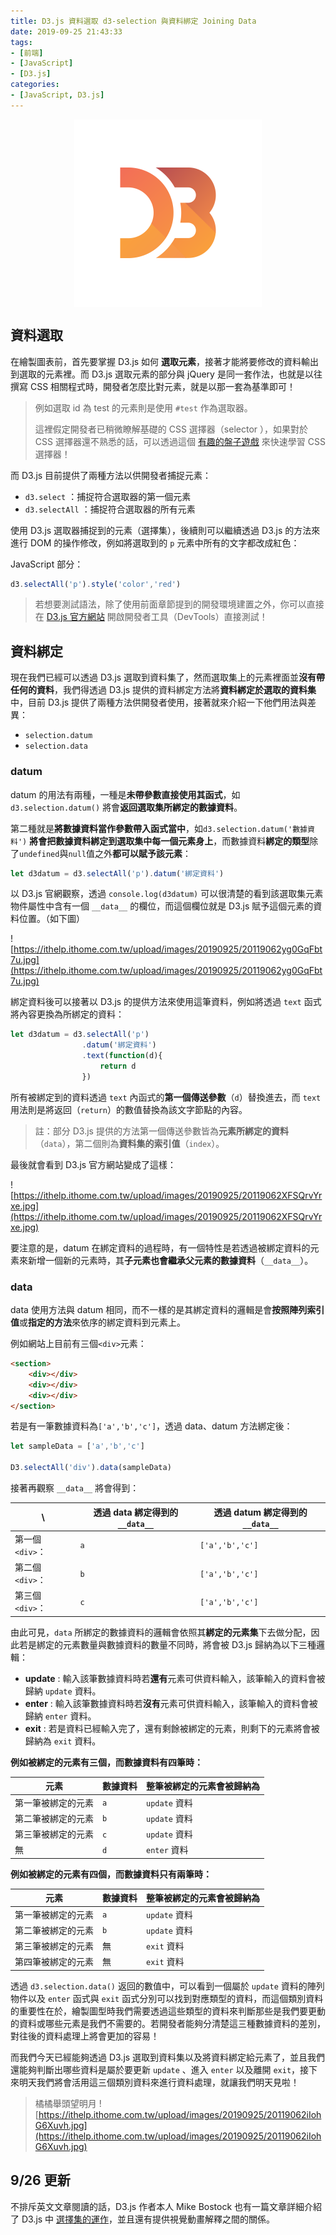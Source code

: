 ```yaml
---
title: D3.js 資料選取 d3-selection 與資料綁定 Joining Data
date: 2019-09-25 21:43:33
tags:
- [前端]
- [JavaScript]
- [D3.js]
categories: 
- [JavaScript, D3.js]
---
```


<div style="display:flex;justify-content:center;">
  <img style="object-fit:cover;" src='/images/d3js/d3.png' width='300px' height='300px' />
</div>

## 資料選取
在繪製圖表前，首先要掌握 D3.js 如何 **選取元素**，接著才能將要修改的資料輸出到選取的元素裡。而 D3.js 選取元素的部分與 jQuery 是同一套作法，也就是以往撰寫 CSS 相關程式時，開發者怎麼比對元素，就是以那一套為基準即可！

> 例如選取 id 為 test 的元素則是使用 `#test` 作為選取器。
> 
> 這裡假定開發者已稍微瞭解基礎的 CSS 選擇器（selector ），如果對於 CSS 選擇器還不熟悉的話，可以透過這個 [有趣的盤子遊戲](https://flukeout.github.io) 來快速學習 CSS 選擇器！

而 D3.js 目前提供了兩種方法以供開發者捕捉元素：

<!--more-->

- `d3.select` ：捕捉符合選取器的第一個元素
- `d3.selectAll` ：捕捉符合選取器的所有元素

使用 D3.js 選取器捕捉到的元素（選擇集），後續則可以繼續透過 D3.js 的方法來進行 DOM 的操作修改，例如將選取到的 `p` 元素中所有的文字都改成紅色：

JavaScript 部分：
```javascript
d3.selectAll('p').style('color','red')
```

> 若想要測試語法，除了使用前面章節提到的開發環境建置之外，你可以直接在 [D3.js 官方網站](https://d3js.org/) 開啟開發者工具（DevTools）直接測試！

## 資料綁定

現在我們已經可以透過 D3.js 選取到資料集了，然而選取集上的元素裡面並**沒有帶任何的資料**，我們得透過 D3.js 提供的資料綁定方法將**資料綁定於選取的資料集**中，目前 D3.js 提供了兩種方法供開發者使用，接著就來介紹一下他們用法與差異：

- `selection.datum`
- `selection.data`

### datum

datum 的用法有兩種，一種是**未帶參數直接使用其函式**，如`d3.selection.datum()` 將會**返回選取集所綁定的數據資料**。

第二種就是**將數據資料當作參數帶入函式當中**，如`d3.selection.datum('數據資料')` **將會把數據資料綁定到選取集中每一個元素身上**，而數據資料**綁定的類型**除了`undefined`與`null`值之外**都可以賦予該元素**：

```javascript
let d3datum = d3.selectAll('p').datum('綁定資料')
```

以 D3.js 官網觀察，透過 `console.log(d3datum)` 可以很清楚的看到該選取集元素物件屬性中含有一個 `__data__` 的欄位，而這個欄位就是 D3.js 賦予這個元素的資料位置。（如下圖）

![https://ithelp.ithome.com.tw/upload/images/20190925/20119062yg0GqFbt7u.jpg](https://ithelp.ithome.com.tw/upload/images/20190925/20119062yg0GqFbt7u.jpg)

綁定資料後可以接著以 D3.js 的提供方法來使用這筆資料，例如將透過 `text` 函式將內容更換為所綁定的資料：

```javascript
let d3datum = d3.selectAll('p')
                .datum('綁定資料')
                .text(function(d){
                    return d
                })
```

所有被綁定到的資料透過 `text` 內函式的**第一個傳送參數**（`d`）替換進去，而 `text` 用法則是將返回（`return`）的數值替換為該文字節點的內容。

> 註：部分 D3.js 提供的方法第一個傳送參數皆為**元素所綁定的資料**（`data`），第二個則為**資料集的索引值**（`index`）。

最後就會看到 D3.js 官方網站變成了這樣：

![https://ithelp.ithome.com.tw/upload/images/20190925/20119062XFSQrvYrxe.jpg](https://ithelp.ithome.com.tw/upload/images/20190925/20119062XFSQrvYrxe.jpg)

要注意的是，datum 在綁定資料的過程時，有一個特性是若透過被綁定資料的元素來新增一個新的元素時，其**子元素也會繼承父元素的數據資料**（`__data__`）。

### data

data 使用方法與 datum 相同，而不一樣的是其綁定資料的邏輯是會**按照陣列索引值**或**指定的方法**來依序的綁定資料到元素上。

例如網站上目前有三個`<div>`元素：

```html
<section>
    <div></div>
    <div></div>
    <div></div>
</section>
```

若是有一筆數據資料為`['a','b','c']`，透過 data、datum 方法綁定後：

```javascript
let sampleData = ['a','b','c']

D3.selectAll('div').data(sampleData)
```


接著再觀察 `__data__` 將會得到：

\              | 透過 data 綁定得到的`__data__` | 透過 datum 綁定得到的`__data__`
-------------- | ------------- | -------------
第一個 `<div>`：| `a`           |`['a','b','c']`
第二個 `<div>`：| `b`           |`['a','b','c']`
第三個 `<div>`：| `c`           |`['a','b','c']`

由此可見，`data` 所綁定的數據資料的邏輯會依照其**綁定的元素集**下去做分配，因此若是綁定的元素數量與數據資料的數量不同時，將會被 D3.js 歸納為以下三種邏輯：

- **update** : 輸入該筆數據資料時若**還有**元素可供資料輸入，該筆輸入的資料會被歸納 `update` 資料。
- **enter** : 輸入該筆數據資料時若**沒有**元素可供資料輸入，該筆輸入的資料會被歸納 `enter` 資料。
- **exit** : 若是資料已經輸入完了，還有剩餘被綁定的元素，則剩下的元素將會被歸納為 `exit` 資料。

**例如被綁定的元素有三個，而數據資料有四筆時：**

元素              | 數據資料 | 整筆被綁定的元素會被歸納為
--------------  | ------------- | -------------
第一筆被綁定的元素| `a`           |`update` 資料
第二筆被綁定的元素| `b`           |`update` 資料
第三筆被綁定的元素| `c`           |`update` 資料
無               | `d`           |`enter` 資料

**例如被綁定的元素有四個，而數據資料只有兩筆時：**

元素              | 數據資料 | 整筆被綁定的元素會被歸納為
--------------  | ------------- | -------------
第一筆被綁定的元素| `a`           |`update` 資料
第二筆被綁定的元素| `b`           |`update` 資料
第三筆被綁定的元素| 無            |`exit` 資料
第四筆被綁定的元素| 無            |`exit` 資料

透過 `d3.selection.data()` 返回的數值中，可以看到一個屬於 `update` 資料的陣列物件以及 `enter` 函式與 `exit` 函式分別可以找到對應類型的資料，而這個類別資料的重要性在於，繪製圖型時我們需要透過這些類型的資料來判斷那些是我們要更動的資料或哪些元素是我們不需要的。若開發者能夠分清楚這三種數據資料的差別，對往後的資料處理上將會更加的容易！

而我們今天已經能夠透過 D3.js 選取到資料集以及將資料綁定給元素了，並且我們還能夠判斷出哪些資料是屬於要更新 `update` 、進入 `enter` 以及離開 `exit`，接下來明天我們將會活用這三個類別資料來進行資料處理，就讓我們明天見啦！

> 橘橘舉頭望明月
> ![https://ithelp.ithome.com.tw/upload/images/20190925/20119062iIohG6Xuvh.jpg](https://ithelp.ithome.com.tw/upload/images/20190925/20119062iIohG6Xuvh.jpg)

## 9/26 更新

不排斥英文文章閱讀的話，D3.js 作者本人 Mike Bostock 也有一篇文章詳細介紹了 D3.js 中 [選擇集的運作](https://bost.ocks.org/mike/selection/)，並且還有提供視覺動畫解釋之間的關係。